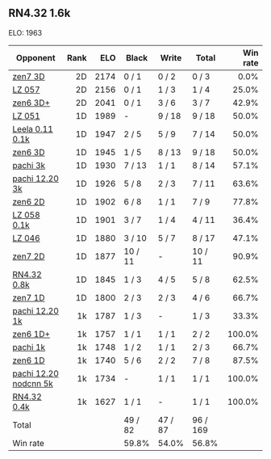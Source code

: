 ## RN4.32 1.6k ##

ELO: 1963

Opponent | Rank | ELO | Black | Write | Total | Win rate
---------|-----:|----:|-------|-------|-------|-------:
[zen7 3D](zen7%203D.md) | 2D | 2174 | 0 / 1 | 0 / 2 | 0 / 3 | 0.0%
[LZ 057](LZ%20057.md) | 2D | 2156 | 0 / 1 | 1 / 3 | 1 / 4 | 25.0%
[zen6 3D+](zen6%203D+.md) | 2D | 2041 | 0 / 1 | 3 / 6 | 3 / 7 | 42.9%
[LZ 051](LZ%20051.md) | 1D | 1989 | - | 9 / 18 | 9 / 18 | 50.0%
[Leela 0.11 0.1k](Leela%200.11%200.1k.md) | 1D | 1947 | 2 / 5 | 5 / 9 | 7 / 14 | 50.0%
[zen6 3D](zen6%203D.md) | 1D | 1945 | 1 / 5 | 8 / 13 | 9 / 18 | 50.0%
[pachi 3k](pachi%203k.md) | 1D | 1930 | 7 / 13 | 1 / 1 | 8 / 14 | 57.1%
[pachi 12.20 3k](pachi%2012.20%203k.md) | 1D | 1926 | 5 / 8 | 2 / 3 | 7 / 11 | 63.6%
[zen6 2D](zen6%202D.md) | 1D | 1902 | 6 / 8 | 1 / 1 | 7 / 9 | 77.8%
[LZ 058 0.1k](LZ%20058%200.1k.md) | 1D | 1901 | 3 / 7 | 1 / 4 | 4 / 11 | 36.4%
[LZ 046](LZ%20046.md) | 1D | 1880 | 3 / 10 | 5 / 7 | 8 / 17 | 47.1%
[zen7 2D](zen7%202D.md) | 1D | 1877 | 10 / 11 | - | 10 / 11 | 90.9%
[RN4.32 0.8k](RN4.32%200.8k.md) | 1D | 1845 | 1 / 3 | 4 / 5 | 5 / 8 | 62.5%
[zen7 1D](zen7%201D.md) | 1D | 1800 | 2 / 3 | 2 / 3 | 4 / 6 | 66.7%
[pachi 12.20 1k](pachi%2012.20%201k.md) | 1k | 1787 | 1 / 3 | - | 1 / 3 | 33.3%
[zen6 1D+](zen6%201D+.md) | 1k | 1757 | 1 / 1 | 1 / 1 | 2 / 2 | 100.0%
[pachi 1k](pachi%201k.md) | 1k | 1748 | 1 / 2 | 1 / 1 | 2 / 3 | 66.7%
[zen6 1D](zen6%201D.md) | 1k | 1740 | 5 / 6 | 2 / 2 | 7 / 8 | 87.5%
[pachi 12.20 nodcnn 5k](pachi%2012.20%20nodcnn%205k.md) | 1k | 1734 | - | 1 / 1 | 1 / 1 | 100.0%
[RN4.32 0.4k](RN4.32%200.4k.md) | 1k | 1627 | 1 / 1 | - | 1 / 1 | 100.0%
Total | | | 49 / 82 | 47 / 87 | 96 / 169 | 
Win rate| | | 59.8% | 54.0% | 56.8% | 
